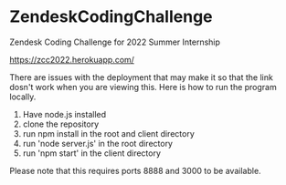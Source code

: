 # ZendeskCodingChallenge

Zendesk Coding Challenge for 2022 Summer Internship

https://zcc2022.herokuapp.com/

There are issues with the deployment that may make it so that the link dosn't work when you are viewing this. Here is how to run the program locally.

1. Have node.js installed
2. clone the repository
3. run npm install in the root and client directory
4. run 'node server.js' in the root directory
5. run 'npm start' in the client directory

Please note that this requires ports 8888 and 3000 to be available.

